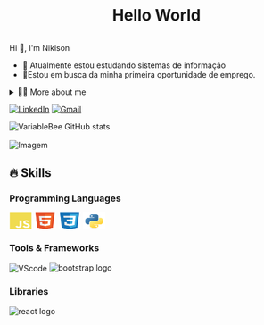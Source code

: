 <!--título-->
<div id="user-content-toc">
  <ul align="center">
    <summary><h1 style="display: inline-block">Hello World</h1></summary>
</div>

<!-- Presentation -->
<p>
  Hi 👋, I'm Nikison 

  - 🌱 Atualmente estou estudando sistemas de informação
  - 🔭Estou em busca da minha primeira oportunidade de emprego.
</p>

<!-- Dropdown -->
<details>
  <summary>👨‍💻 More about me</summary>

  - 💬 E aí, galera! Sou o Nikison de Assis Lima, e estou nessa aventura da programação há um ano. Meu coração bate forte por JavaScript e Python – são as linguagens que me fazem levantar da cama de manhã!

Meu caso de amor com a programação começou quando terminei o ensino médio e decidi entrar na faculdade. Escolhi Sistema de Informação, e lá tive meu primeiro encontro com a programação. Desde então, não consigo parar!

Já me joguei em alguns projetos maneiros, como o sistema celular seguro do SSP e projetos de RH na Defensoria Pública, entre outros. Foi desafiador, mas divertido pra caramba.

Como programador, desenvolvi habilidades sólidas em resolução de problemas e trabalho em equipe. Adoro encarar desafios e sinto uma satisfação enorme quando consigo resolver problemas difíceis.

Fora do mundo digital, você pode me encontrar ogando video game. Sou viciado em jogos de luta, MOBA e RPG. Se precisar de dicas ou quiser me desafiar em alguma partida, tamo aí!

Estou sempre aberto a trocar ideias, colaborar em projetos malucos ou só bater um papo sobre programação. Vamos nessa!
  
</details>

<!-- Links -->


[![LinkedIn](https://img.shields.io/badge/LinkedIn-0077B5?style=for-the-badge&logo=linkedin&logoColor=white)](https://www.linkedin.com/in/nikison-de-assis-lima-101082235/)
[![Gmail](https://img.shields.io/badge/Gmail-D14836?style=for-the-badge&logo=gmail&logoColor=white)](mailto:nikisonassis@gmail.com)







<!-- GithubStats -->
![VariableBee GitHub stats](https://github-readme-stats.vercel.app/api?username=grandebignick&show_icons=true&theme=gotham)

<!-- Portfolio -->


<!-- GIF -->
<p align="left">
  <img align="center" src="https://64.media.tumblr.com/a5cb74ce5e6e26a190a725b5878a3659/tumblr_otowten5yH1tah9pwo2_1280.gif" alt="Imagem">
</p>

## 🔥 Skills
<!-- Skills: Programming Languages -->
  <div style="flex-basis: 48%;">
    <h3>Programming Languages</h3>
    <img align="center" alt="Js" height="30" width="40" src="https://raw.githubusercontent.com/devicons/devicon/master/icons/javascript/javascript-plain.svg">
    <img align="center" alt="HTML" height="30" width="40" src="https://raw.githubusercontent.com/devicons/devicon/master/icons/html5/html5-original.svg">
    <img align="center" alt="CSS" height="30" width="40" src="https://raw.githubusercontent.com/devicons/devicon/master/icons/css3/css3-original.svg">
    <img align="center" alt="Python" height="30" width="40" src="https://raw.githubusercontent.com/devicons/devicon/master/icons/python/python-original.svg">
    
  </div>
  
  <!-- Skills: Tools & Frameworks -->
  <div style="flex-basis: 48%;">
    <h3>Tools & Frameworks</h3>
    <img align="center" alt="VScode" height="30" width="40" src="https://cdn.jsdelivr.net/gh/devicons/devicon/icons/vscode/vscode-original.svg">
    <img src="https://cdn.jsdelivr.net/gh/devicons/devicon/icons/bootstrap/bootstrap-original.svg" height="30" alt="bootstrap logo"  />
    
    
  </div>
  
  <!-- Skills: Libraries -->
  <div style="flex-basis: 48%;">
    <h3>Libraries</h3>
  <img src="https://cdn.jsdelivr.net/gh/devicons/devicon/icons/react/react-original.svg" height="30" alt="react logo"  />
  </div>
